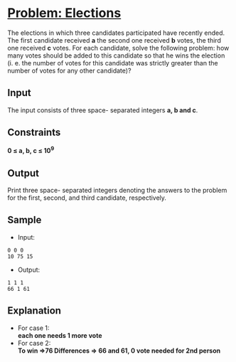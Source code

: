# [Problem: Elections](https://my.newtonschool.co/playground/code/kdlua1l4ukv9)

The elections in which three candidates participated have recently ended. The first candidate received **a** the second one received **b** votes, the third one received **c** votes. For each candidate, solve the following problem: how many votes should be added to this candidate so that he wins the election (i. e. the number of votes for this candidate was strictly greater than the number of votes for any other candidate)?

## Input

The input consists of three space- separated integers **a, b and c**.

## Constraints

**0 ≤ a, b, c ≤ 10<sup>9</sup>**

## Output

Print three space- separated integers denoting the answers to the problem for the first, second, and third candidate, respectively.

## Sample

- Input:
```
0 0 0
10 75 15
```

- Output:
```
1 1 1
66 1 61
```

## Explanation

- For case 1: <br> **each one needs 1 more vote** <br>
- For case 2: <br> **To win =>76 Differences => 66 and 61, 0 vote needed for 2nd person**
